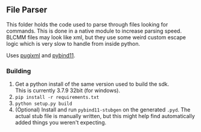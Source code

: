 ## File Parser
This folder holds the code used to parse through files looking for commands. This is done in a
native module to increase parsing speed. BLCMM files may look like xml, but they use some weird
custom escape logic which is very slow to handle from inside python.

Uses [pugixml](https://pugixml.org/) and [pybind11](https://pybind11.readthedocs.io/).

### Building
1. Get a python install of the same version used to build the sdk.    
   This is currently 3.7.9 32bit (for windows).
2. `pip install -r requirements.txt`
3. `python setup.py build`
4. (Optional) Install and run `pybind11-stubgen` on the generated `.pyd`. The actual stub file is
   manually written, but this might help find automatically added things you weren't expecting.

